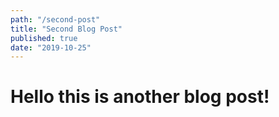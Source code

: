 ```yaml
---
path: "/second-post"
title: "Second Blog Post"
published: true
date: "2019-10-25"
---
```


# Hello this is another blog post!
